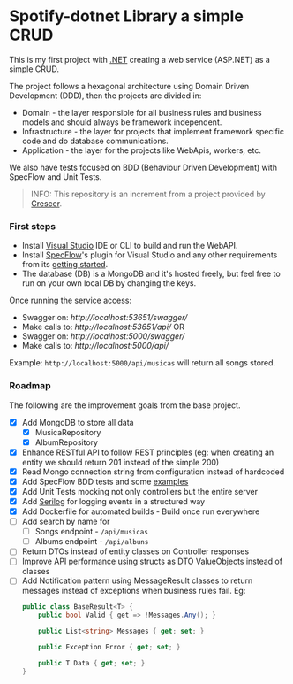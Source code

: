 # Spotify-dotnet Library a simple CRUD

This is my first project with [.NET](https://dotnet.microsoft.com/) creating a web service (ASP.NET) as a simple CRUD.

The project follows a hexagonal architecture using Domain Driven Development (DDD), then the projects are divided in:
- Domain - the layer responsible for all business rules and business models and should always be framework independent.
- Infrastructure - the layer for projects that implement framework specific code and do database communications.
- Application - the layer for the projects like WebApis, workers, etc.

We also have tests focused on BDD (Behaviour Driven Development) with SpecFlow and Unit Tests.

>INFO: This repository is an increment from a project provided by [Crescer](https://crescer.cwi.com.br/).

### First steps

- Install [Visual Studio](https://visualstudio.microsoft.com/pt-br/vs/community/) IDE or CLI to build and run the WebAPI.
- Install [SpecFlow](https://specflow.org/)'s plugin for Visual Studio and any other requirements from its [getting started](https://specflow.org/getting-started/).
- The database (DB) is a MongoDB and it's hosted freely, but feel free to run on your own local DB by changing the keys.

Once running the service access:
- Swagger on: *http://localhost:53651/swagger/*
- Make calls to: *http://localhost:53651/api/*
OR
- Swagger on: *http://localhost:5000/swagger/*
- Make calls to: *http://localhost:5000/api/*

Example:
    `http://localhost:5000/api/musicas` will return all songs stored.

### Roadmap

The following are the improvement goals from the base project.

- [x] Add MongoDB to store all data
    - [x] MusicaRepository
    - [x] AlbumRepository
- [x] Enhance RESTful API to follow REST principles (eg: when creating an entity we should return 201 instead of the simple 200)
- [x] Read Mongo connection string from configuration instead of hardcoded
- [x] Add SpecFlow BDD tests and some [examples](https://docbehat.readthedocs.io/pt/v3.1/guides/1.gherkin.html)
- [x] Add Unit Tests mocking not only controllers but the entire server
- [x] Add [Serilog](https://github.com/serilog) for logging events in a structured way
- [x] Add Dockerfile for automated builds - Build once run everywhere
- [ ] Add search by name for
    - [ ] Songs endpoint - `/api/musicas`
    - [ ] Albums endpoint - `/api/albuns`
- [ ] Return DTOs instead of entity classes on Controller responses
- [ ] Improve API performance using structs as DTO ValueObjects instead of classes
- [ ] Add Notification pattern using MessageResult classes to return messages instead of exceptions when business rules fail.
    Eg:
    ```csharp
    public class BaseResult<T> {
        public bool Valid { get => !Messages.Any(); }

        public List<string> Messages { get; set; }

        public Exception Error { get; set; }

        public T Data { get; set; }
    }
    ```
